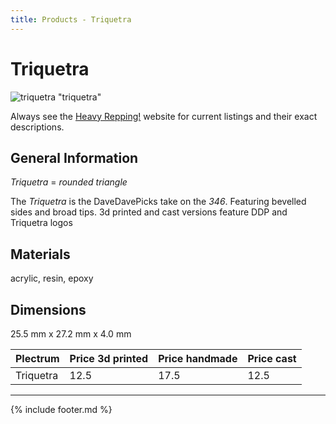 ```yaml
---
title: Products - Triquetra
---
```


# Triquetra

![triquetra](../assets/img/triquetra.jpg) "triquetra"

Always see the [Heavy Repping!](https://www.heavyrepping.com) website for current listings and their exact descriptions.

## General Information
*Triquetra* = *rounded triangle*

The *Triquetra* is the DaveDavePicks take on the *346*. Featuring bevelled sides and broad tips. 3d printed and cast versions feature DDP and Triquetra logos

## Materials
acrylic, resin, epoxy

## Dimensions
25.5 mm x 27.2 mm x 4.0 mm

| **Plectrum**                                        | **Price 3d printed**   | **Price handmade**   | **Price cast**   |
|:----------------------------------------------------|:-----------------------|:---------------------|:-----------------|
| Triquetra                                          | 12.5               | 17.5             | 12.5         |

---

{% include footer.md %}
